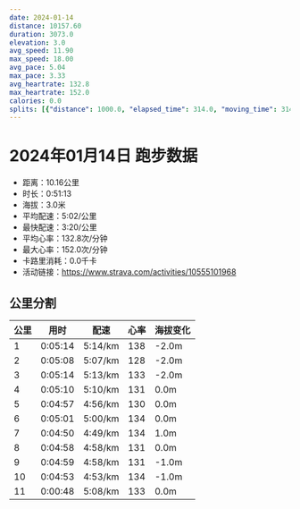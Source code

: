 ```yaml
---
date: 2024-01-14
distance: 10157.60
duration: 3073.0
elevation: 3.0
avg_speed: 11.90
max_speed: 18.00
avg_pace: 5.04
max_pace: 3.33
avg_heartrate: 132.8
max_heartrate: 152.0
calories: 0.0
splits: [{"distance": 1000.0, "elapsed_time": 314.0, "moving_time": 314.0, "average_speed": 3.18, "pace": 5.241100628930817, "average_heartrate": 138.62101910828025, "elevation_difference": -2.0, "split_number": 1}, {"distance": 1000.5, "elapsed_time": 338.0, "moving_time": 308.0, "average_speed": 3.25, "pace": 5.128215384615384, "average_heartrate": 128.2077922077922, "elevation_difference": -2.0, "split_number": 2}, {"distance": 1002.0, "elapsed_time": 314.0, "moving_time": 314.0, "average_speed": 3.19, "pace": 5.224670846394984, "average_heartrate": 133.17834394904457, "elevation_difference": -2.0, "split_number": 3}, {"distance": 999.0, "elapsed_time": 310.0, "moving_time": 310.0, "average_speed": 3.22, "pace": 5.175993788819875, "average_heartrate": 131.26451612903224, "elevation_difference": 0.0, "split_number": 4}, {"distance": 999.5, "elapsed_time": 297.0, "moving_time": 297.0, "average_speed": 3.37, "pace": 4.94560830860534, "average_heartrate": 130.8989898989899, "elevation_difference": 0.0, "split_number": 5}, {"distance": 1001.0, "elapsed_time": 301.0, "moving_time": 301.0, "average_speed": 3.33, "pace": 5.005015015015014, "average_heartrate": 134.2325581395349, "elevation_difference": 0.0, "split_number": 6}, {"distance": 1000.0, "elapsed_time": 290.0, "moving_time": 290.0, "average_speed": 3.45, "pace": 4.830927536231884, "average_heartrate": 134.7206896551724, "elevation_difference": 1.0, "split_number": 7}, {"distance": 998.0, "elapsed_time": 298.0, "moving_time": 298.0, "average_speed": 3.35, "pace": 4.975134328358209, "average_heartrate": 131.3288590604027, "elevation_difference": 0.0, "split_number": 8}, {"distance": 1003.0, "elapsed_time": 299.0, "moving_time": 299.0, "average_speed": 3.35, "pace": 4.975134328358209, "average_heartrate": 131.22408026755852, "elevation_difference": -1.0, "split_number": 9}, {"distance": 999.0, "elapsed_time": 293.0, "moving_time": 293.0, "average_speed": 3.41, "pace": 4.887595307917888, "average_heartrate": 134.1467576791809, "elevation_difference": -1.0, "split_number": 10}, {"distance": 155.6, "elapsed_time": 48.0, "moving_time": 48.0, "average_speed": 3.24, "pace": 5.144043209876543, "average_heartrate": 133.4468085106383, "elevation_difference": 0.0, "split_number": 11}]
---
```


# 2024年01月14日 跑步数据

- 距离：10.16公里
- 时长：0:51:13
- 海拔：3.0米
- 平均配速：5:02/公里
- 最快配速：3:20/公里
- 平均心率：132.8次/分钟
- 最大心率：152.0次/分钟
- 卡路里消耗：0.0千卡
- 活动链接：https://www.strava.com/activities/10555101968

## 公里分割

| 公里 | 用时 | 配速 | 心率 | 海拔变化 |
|------|------|------|------|------|
| 1 | 0:05:14 | 5:14/km | 138 | -2.0m |
| 2 | 0:05:08 | 5:07/km | 128 | -2.0m |
| 3 | 0:05:14 | 5:13/km | 133 | -2.0m |
| 4 | 0:05:10 | 5:10/km | 131 | 0.0m |
| 5 | 0:04:57 | 4:56/km | 130 | 0.0m |
| 6 | 0:05:01 | 5:00/km | 134 | 0.0m |
| 7 | 0:04:50 | 4:49/km | 134 | 1.0m |
| 8 | 0:04:58 | 4:58/km | 131 | 0.0m |
| 9 | 0:04:59 | 4:58/km | 131 | -1.0m |
| 10 | 0:04:53 | 4:53/km | 134 | -1.0m |
| 11 | 0:00:48 | 5:08/km | 133 | 0.0m |


